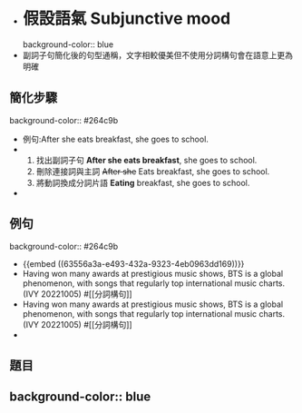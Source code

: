 - # 假設語氣 Subjunctive mood
  background-color:: blue
- 副詞子句簡化後的句型通稱，文字相較優美但不使用分詞構句會在語意上更為明確
## 簡化步驟
background-color:: #264c9b
- 例句:After she eats breakfast, she goes to school.
- 1. 找出副詞子句
      **After she eats breakfast**, she goes to school.
  2. 刪除連接詞與主詞
      ~~After she~~ Eats breakfast, she goes to school.
  3. 將動詞換成分詞片語
      **Eating** breakfast, she goes to school.
-
## 例句
background-color:: #264c9b
- {{embed ((63556a3a-e493-432a-9323-4eb0963dd169))}}
- Having won many awards at prestigious music shows, BTS is a global phenomenon, with songs
  that regularly top international music charts. (IVY 20221005) #[[分詞構句]]
- Having won many awards at prestigious music shows, BTS is a global phenomenon, with songs
  that regularly top international music charts. (IVY 20221005) #[[分詞構句]]
-
## 題目
background-color:: blue
-
